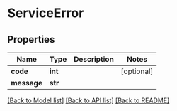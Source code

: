 # ServiceError

## Properties
Name | Type | Description | Notes
------------ | ------------- | ------------- | -------------
**code** | **int** |  | [optional] 
**message** | **str** |  | 

[[Back to Model list]](../README.md#documentation-for-models) [[Back to API list]](../README.md#documentation-for-api-endpoints) [[Back to README]](../README.md)


